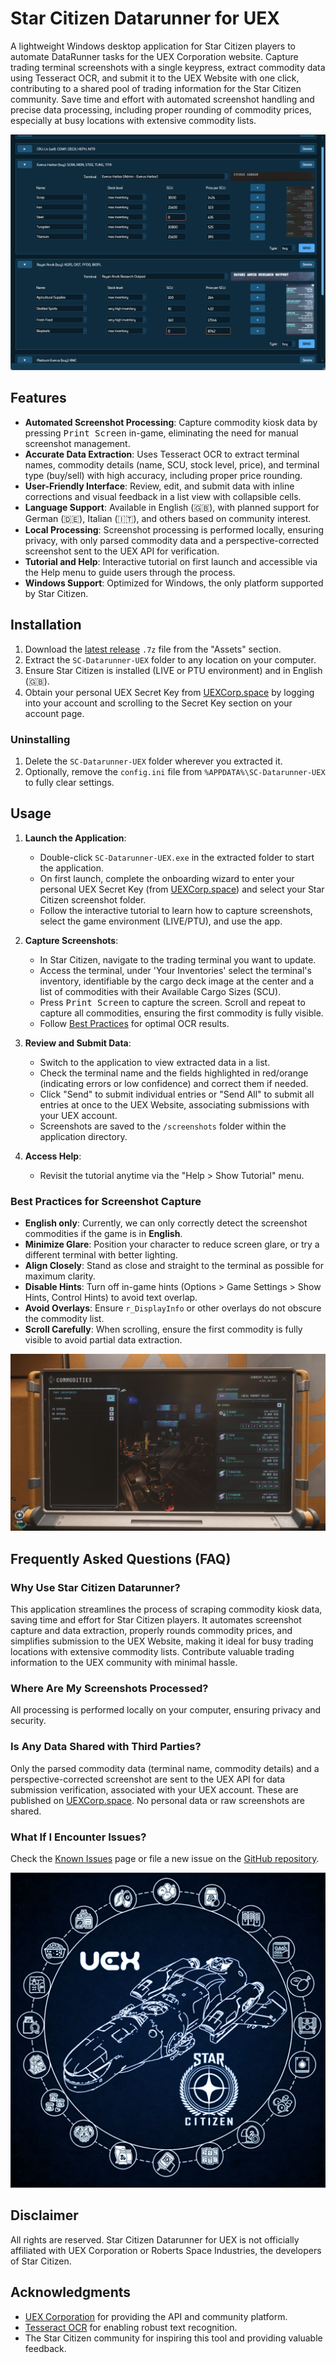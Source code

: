 # Star Citizen Datarunner for UEX

A lightweight Windows desktop application for Star Citizen players to automate DataRunner tasks for the UEX Corporation website. Capture trading terminal screenshots with a single keypress, extract commodity data using Tesseract OCR, and submit it to the UEX Website with one click, contributing to a shared pool of trading information for the Star Citizen community. Save time and effort with automated screenshot handling and precise data processing, including proper rounding of commodity prices, especially at busy locations with extensive commodity lists.

![Application Usage Screenshot](data/app_usage_screenshot.png)

## Features

- **Automated Screenshot Processing**: Capture commodity kiosk data by pressing <kbd>Print Screen</kbd> in-game, eliminating the need for manual screenshot management.
- **Accurate Data Extraction**: Uses Tesseract OCR to extract terminal names, commodity details (name, SCU, stock level, price), and terminal type (buy/sell) with high accuracy, including proper price rounding.
- **User-Friendly Interface**: Review, edit, and submit data with inline corrections and visual feedback in a list view with collapsible cells.
- **Language Support**: Available in English (🇬🇧), with planned support for German (🇩🇪), Italian (🇮🇹), and others based on community interest.
- **Local Processing**: Screenshot processing is performed locally, ensuring privacy, with only parsed commodity data and a perspective-corrected screenshot sent to the UEX API for verification.
- **Tutorial and Help**: Interactive tutorial on first launch and accessible via the Help menu to guide users through the process.
- **Windows Support**: Optimized for Windows, the only platform supported by Star Citizen.

## Installation

1. Download the [latest release](https://github.com/Shebuka/SC-Datarunner-UEX/releases) `.7z` file from the "Assets" section.
2. Extract the `SC-Datarunner-UEX` folder to any location on your computer.
3. Ensure Star Citizen is installed (LIVE or PTU environment) and in English (🇬🇧).
4. Obtain your personal UEX Secret Key from [UEXCorp.space](https://uexcorp.space/account/home/tab/account_main#panel-secret-key) by logging into your account and scrolling to the Secret Key section on your account page.

### Uninstalling

1. Delete the `SC-Datarunner-UEX` folder wherever you extracted it.
2. Optionally, remove the `config.ini` file from `%APPDATA%\SC-Datarunner-UEX` to fully clear settings.

## Usage

1. **Launch the Application**:
   - Double-click `SC-Datarunner-UEX.exe` in the extracted folder to start the application.
   - On first launch, complete the onboarding wizard to enter your personal UEX Secret Key (from [UEXCorp.space](https://uexcorp.space/account/home/tab/account_main#panel-secret-key)) and select your Star Citizen screenshot folder.
   - Follow the interactive tutorial to learn how to capture screenshots, select the game environment (LIVE/PTU), and use the app.

2. **Capture Screenshots**:
   - In Star Citizen, navigate to the trading terminal you want to update.
   - Access the terminal, under 'Your Inventories' select the terminal's inventory, identifiable by the cargo deck image at the center and a list of commodities with their Available Cargo Sizes (SCU).
   - Press <kbd>Print Screen</kbd> to capture the screen. Scroll and repeat to capture all commodities, ensuring the first commodity is fully visible.
   - Follow [Best Practices](#best-practices-for-screenshot-capture) for optimal OCR results.

3. **Review and Submit Data**:
   - Switch to the application to view extracted data in a list.
   - Check the terminal name and the fields highlighted in red/orange (indicating errors or low confidence) and correct them if needed.
   - Click "Send" to submit individual entries or "Send All" to submit all entries at once to the UEX Website, associating submissions with your UEX account.
   - Screenshots are saved to the `/screenshots` folder within the application directory.

4. **Access Help**:
   - Revisit the tutorial anytime via the "Help > Show Tutorial" menu.

### Best Practices for Screenshot Capture

- **English only**: Currently, we can only correctly detect the screenshot commodities if the game is in **English**.
- **Minimize Glare**: Position your character to reduce screen glare, or try a different terminal with better lighting.
- **Align Closely**: Stand as close and straight to the terminal as possible for maximum clarity.
- **Disable Hints**: Turn off in-game hints (Options > Game Settings > Show Hints, Control Hints) to avoid text overlap.
- **Avoid Overlays**: Ensure `r_DisplayInfo` or other overlays do not obscure the commodity list.
- **Scroll Carefully**: When scrolling, ensure the first commodity is fully visible to avoid partial data extraction.

![In-Game Terminal Screenshot](data/terminal_screenshot.jpg)

## Frequently Asked Questions (FAQ)

### Why Use Star Citizen Datarunner?
This application streamlines the process of scraping commodity kiosk data, saving time and effort for Star Citizen players. It automates screenshot capture and data extraction, properly rounds commodity prices, and simplifies submission to the UEX Website, making it ideal for busy trading locations with extensive commodity lists. Contribute valuable trading information to the UEX community with minimal hassle.

### Where Are My Screenshots Processed?
All processing is performed locally on your computer, ensuring privacy and security.

### Is Any Data Shared with Third Parties?
Only the parsed commodity data (terminal name, commodity details) and a perspective-corrected screenshot are sent to the UEX API for data submission verification, associated with your UEX account. These are published on [UEXCorp.space](https://uexcorp.space/data/home). No personal data or raw screenshots are shared.

### What If I Encounter Issues?
Check the [Known Issues](https://github.com/Shebuka/SC-Datarunner-UEX/issues?q=is%3Aopen+is%3Aissue+label%3Abug) page or file a new issue on the [GitHub repository](https://github.com/Shebuka/SC-Datarunner-UEX/issues).

![Application icon](data/icon@512.png)

## Disclaimer

All rights are reserved. Star Citizen Datarunner for UEX is not officially affiliated with UEX Corporation or Roberts Space Industries, the developers of Star Citizen.

## Acknowledgments

- [UEX Corporation](https://uexcorp.space/) for providing the API and community platform.
- [Tesseract OCR](https://github.com/tesseract-ocr/tesseract) for enabling robust text recognition.
- The Star Citizen community for inspiring this tool and providing valuable feedback.

